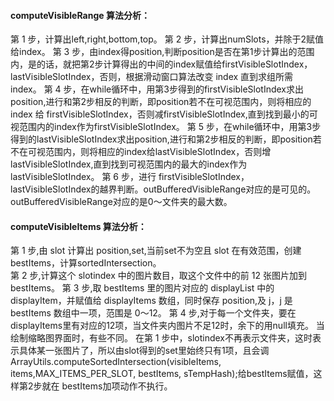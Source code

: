 #### computeVisibleRange 算法分析：
第 1 步，计算出left,right,bottom,top。
第 2 步，计算出numSlots，并除于2赋值给index。
第 3 步，由index得position,判断position是否在第1步计算出的范围内，是的话，就把第2步计算得出的中间的index赋值给firstVisibleSlotIndex，lastVisibleSlotIndex，否则，根据滑动窗口算法改变 index 直到求组所需 index。
第 4 步，在while循环中，用第3步得到的firstVisibleSlotIndex求出position,进行和第2步相反的判断，即position若不在可视范围内，则将相应的 index 给 firstVisibleSlotIndex，否则减firstVisibleSlotIndex,直到找到最小的可视范围内的index作为firstVisibleSlotIndex。
第 5 步，在while循环中，用第3步得到的lastVisibleSlotIndex求出position,进行和第2步相反的判断，即position若不在可视范围内，则将相应的index给lastVisibleSlotIndex，否则增lastVisibleSlotIndex,直到找到可视范围内的最大的index作为lastVisibleSlotIndex。
第 6 步，进行 firstVisibleSlotIndex，lastVisibleSlotIndex的越界判断。outBufferedVisibleRange对应的是可见的。outBufferedVisibleRange对应的是0～文件夹的最大数。
#### computeVisibleItems 算法分析：
第 1 步,由 slot 计算出 position,set,当前set不为空且 slot 在有效范围，创建 bestItems，计算sortedIntersection。  
第 2 步,计算这个 slotindex 中的图片数目，取这个文件中的前 12 张图片加到 bestItems。 
第 3 步,取 bestItems 里的图片对应的 displayList 中的 displayItem，并赋值给 displayItems 数组，同时保存  position,及 j，j 是bestItems 数组中一项，范围是 0～12。
第 4 步,对于每一个文件夹，要在displayItems里有对应的12项，当文件夹内图片不足12时，余下的用null填充。
当绘制缩略图界面时，有些不同。
在第 1 步中，slotindex不再表示文件夹，这时表示具体某一张图片了，所以由slot得到的set里始终只有1项，且会调ArrayUtils.computeSortedIntersection(visibleItems, items,MAX_ITEMS_PER_SLOT,  bestItems, sTempHash);给bestItems赋值，这样第2步就在 bestItems加项动作不执行。